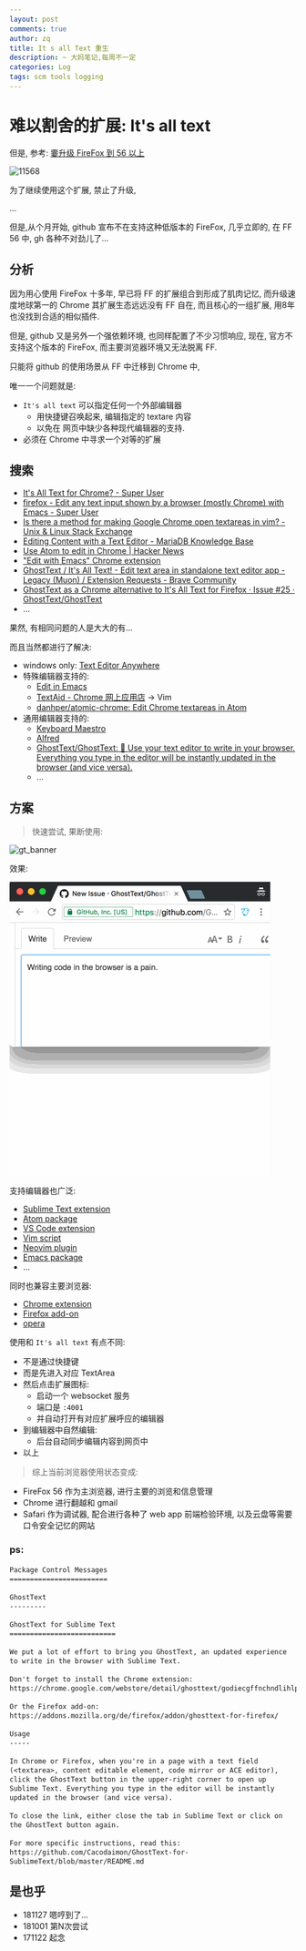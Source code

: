 ```yaml
---
layout: post
comments: true
author: zq
title: It s all Text 重生
description: ~ 大妈笔记,每周不一定
categories: Log
tags: scm tools logging
---
```



# 难以割舍的扩展: It's all text

但是, 参考: [嫑升级 FireFox 到 56 以上](http://du.zoomquiet.io/2017-11/ff-no-upgrade/)

![11568](https://addons.cdn.mozilla.net/user-media/previews/thumbs/11/11568.png?modified=1530208138)

为了继续使用这个扩展, 禁止了升级, 

...

<!--more-->


但是,从个月开始, github 宣布不在支持这种低版本的 FireFox, 几乎立即的,
在 FF 56 中, gh 各种不对劲儿了...

## 分析

因为用心使用 FireFox 十多年, 早已将 FF 的扩展组合到形成了肌肉记忆,
而升级速度地球第一的 Chrome 其扩展生态远远没有 FF 自在, 
而且核心的一组扩展, 用8年也没找到合适的相似插件.

但是, github 又是另外一个强依赖环境, 也同样配置了不少习惯响应,
现在, 官方不支持这个版本的 FireFox, 而主要浏览器环境又无法脱离 FF.

只能将 github 的使用场景从 FF 中迁移到 Chrome 中,

唯一一个问题就是:

- `It's all text` 可以指定任何一个外部编辑器
    + 用快捷键召唤起来, 编辑指定的 textare 内容
    + 以免在 网页中缺少各种现代编辑器的支持.
- 必须在 Chrome 中寻求一个对等的扩展

## 搜索

- [It's All Text for Chrome? \- Super User](https://superuser.com/questions/261689/its-all-text-for-chrome)
- [firefox \- Edit any text input shown by a browser \(mostly Chrome\) with Emacs \- Super User](https://superuser.com/questions/488348/edit-any-text-input-shown-by-a-browser-mostly-chrome-with-emacs)
- [Is there a method for making Google Chrome open textareas in vim? \- Unix & Linux Stack Exchange](https://unix.stackexchange.com/questions/99466/is-there-a-method-for-making-google-chrome-open-textareas-in-vim)
- [Editing Content with a Text Editor \- MariaDB Knowledge Base](https://mariadb.com/kb/en/meta/editing-content-with-a-text-editor/)
- [Use Atom to edit in Chrome \| Hacker News](https://news.ycombinator.com/item?id=11022356)
- ["Edit with Emacs" Chrome extension](http://psung.blogspot.com/2010/01/edit-with-emacs-chrome-extension.html)
- [GhostText / It's All Text\! \- Edit text area in standalone text editor app \- Legacy \(Muon\) / Extension Requests \- Brave Community](https://community.brave.com/t/ghosttext-its-all-text-edit-text-area-in-standalone-text-editor-app/10809)
- [GhostText as a Chrome alternative to It's All Text for Firefox · Issue \#25 · GhostText/GhostText](https://github.com/GhostText/GhostText/issues/25)
- ...


果然, 有相同问题的人是大大的有...

而且当然都进行了解决:

- windows only: [Text Editor Anywhere](http://www.listary.com/text-editor-anywhere)
- 特殊编辑器支持的:
    + [Edit in Emacs](https://github.com/stsquad/emacs_chrome)
    + [TextAid \- Chrome 网上应用店](https://chrome.google.com/webstore/detail/textaid/ppoadiihggafnhokfkpphojggcdigllp) -> Vim
    + [danhper/atomic\-chrome: Edit Chrome textareas in Atom](https://github.com/danhper/atomic-chrome) 
- 通用编辑器支持的:
    + [Keyboard Maestro](http://rocketink.net/2013/05/quickcursor-keyboard-maestro.html)
    + [Alfred](http://www.packal.org/workflow/edit-quickcursor-alternative)
    + [GhostText/GhostText: 👻 Use your text editor to write in your browser\. Everything you type in the editor will be instantly updated in the browser \(and vice versa\)\.](https://github.com/GhostText/GhostText)
    + ...


## 方案
> 快速尝试, 果断使用:

![gt_banner](https://raw.githubusercontent.com/GhostText/GhostText/master/promo/gt_banner.png)

效果:

![demo](https://github.com/GhostText/GhostText/raw/master/promo/demo.gif)


支持编辑器也广泛:

- [Sublime Text extension](https://sublime.wbond.net/packages/GhostText)
- [Atom package](https://github.com/GhostText/GhostText-for-Atom)
- [VS Code extension](https://marketplace.visualstudio.com/items?itemName=tokoph.ghosttext)
- [Vim script](https://github.com/falstro/ghost-text-vim)
- [Neovim plugin](https://github.com/raghur/vim-ghost)
- [Emacs package](https://melpa.org/#/atomic-chrome)
- ...


同时也兼容主要浏览器:

- [Chrome extension](https://chrome.google.com/webstore/detail/ghosttext/godiecgffnchndlihlpaajjcplehddca)
- [Firefox add\-on](https://addons.mozilla.org/en-US/firefox/addon/ghosttext/)
- [opera](https://addons.opera.com/en/extensions/details/download-chrome-extension-9/)


使用和 `It's all text` 有点不同:

- 不是通过快捷键
- 而是先进入对应 TextArea
- 然后点击扩展图标:
    + 启动一个 websocket 服务
    + 端口是 `:4001`
    + 并自动打开有对应扩展呼应的编辑器
- 到编辑器中自然编辑:
    + 后台自动同步编辑内容到网页中
- 以上


> 综上当前浏览器使用状态变成:

- FireFox 56 作为主浏览器, 进行主要的浏览和信息管理
- Chrome 进行翻越和 gmail
- Safari 作为调试器, 配合进行各种了 web app 前端检验环境, 以及云盘等需要口令安全记忆的网站

### ps:

    Package Control Messages
    ========================

    GhostText
    ---------

    GhostText for Sublime Text
    ==========================

    We put a lot of effort to bring you GhostText, an updated experience to write in the browser with Sublime Text.

    Don't forget to install the Chrome extension:
    https://chrome.google.com/webstore/detail/ghosttext/godiecgffnchndlihlpaajjcplehddca

    Or the Firefox add-on:
    https://addons.mozilla.org/de/firefox/addon/ghosttext-for-firefox/

    Usage
    -----

    In Chrome or Firefox, when you're in a page with a text field (<textarea>, content editable element, code mirror or ACE editor), click the GhostText button in the upper-right corner to open up Sublime Text. Everything you type in the editor will be instantly updated in the browser (and vice versa).

    To close the link, either close the tab in Sublime Text or click on the GhostText button again.

    For more specific instructions, read this: https://github.com/Cacodaimon/GhostText-for-SublimeText/blob/master/README.md




## 是也乎



- 181127 嗯哼到了...
- 181001 第N次尝试
- 171122 起念







